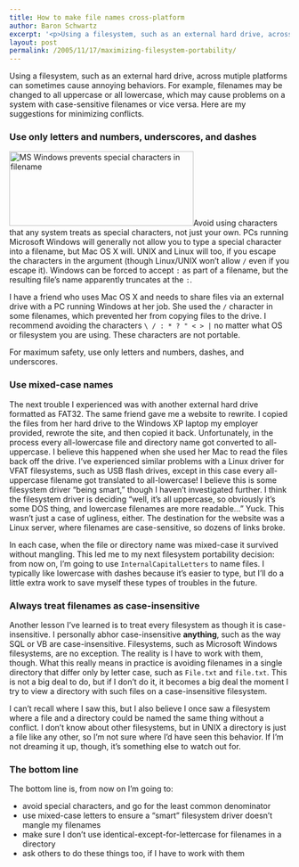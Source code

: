 ```yaml
---
title: How to make file names cross-platform
author: Baron Schwartz
excerpt: '<p>Using a filesystem, such as an external hard drive, across mutiple platforms can sometimes cause annoying behaviors.  This article shows how to avoid problems when files are used on multiple platforms.</p>'
layout: post
permalink: /2005/11/17/maximizing-filesystem-portability/
---
```

Using a filesystem, such as an external hard drive, across mutiple platforms can sometimes cause annoying behaviors. For example, filenames may be changed to all uppercase or all lowercase, which may cause problems on a system with case-sensitive filenames or vice versa. Here are my suggestions for minimizing conflicts.

### Use only letters and numbers, underscores, and dashes

<img class="alignright" src="/articles/images/special-chars.png" height="134" width="331" alt="MS Windows prevents special characters in filename" />Avoid using characters that any system treats as special characters, not just your own. PCs running Microsoft Windows will generally not allow you to type a special character into a filename, but Mac OS X will. UNIX and Linux will too, if you escape the characters in the argument (though Linux/UNIX won&#8217;t allow `/` even if you escape it). Windows can be forced to accept `:` as part of a filename, but the resulting file&#8217;s name apparently truncates at the `:`.

I have a friend who uses Mac OS X and needs to share files via an external drive with a PC running Windows at her job. She used the `/` character in some filenames, which prevented her from copying files to the drive. I recommend avoiding the characters `\ / : * ? " < > |` no matter what OS or filesystem you are using. These characters are not portable.

For maximum safety, use only letters and numbers, dashes, and underscores.

### Use mixed-case names

The next trouble I experienced was with another external hard drive formatted as FAT32. The same friend gave me a website to rewrite. I copied the files from her hard drive to the Windows XP laptop my employer provided, rewrote the site, and then copied it back. Unfortunately, in the process every all-lowercase file and directory name got converted to all-uppercase. I believe this happened when she used her Mac to read the files back off the drive. I&#8217;ve experienced similar problems with a Linux driver for VFAT filesystems, such as USB flash drives, except in this case every all-uppercase filename got translated to all-lowercase! I believe this is some filesystem driver &#8220;being smart,&#8221; though I haven&#8217;t investigated further. I think the filesystem driver is deciding &#8220;well, it&#8217;s all uppercase, so obviously it&#8217;s some DOS thing, and lowercase filenames are more readable&#8230;&#8221; Yuck. This wasn&#8217;t just a case of ugliness, either. The destination for the website was a Linux server, where filenames are case-sensitive, so dozens of links broke.

In each case, when the file or directory name was mixed-case it survived without mangling. This led me to my next filesystem portability decision: from now on, I&#8217;m going to use `InternalCapitalLetters` to name files. I typically like lowercase with dashes because it&#8217;s easier to type, but I&#8217;ll do a little extra work to save myself these types of troubles in the future.

### Always treat filenames as case-insensitive

Another lesson I&#8217;ve learned is to treat every filesystem as though it is case-insensitive. I personally abhor case-insensitive **anything**, such as the way SQL or VB are case-insensitive. Filesystems, such as Microsoft Windows filesystems, are no exception. The reality is I have to work with them, though. What this really means in practice is avoiding filenames in a single directory that differ only by letter case, such as `File.txt` and `file.txt`. This is not a big deal to do, but if I don&#8217;t do it, it becomes a big deal the moment I try to view a directory with such files on a case-insensitive filesystem.

I can&#8217;t recall where I saw this, but I also believe I once saw a filesystem where a file and a directory could be named the same thing without a conflict. I don&#8217;t know about other filesystems, but in UNIX a directory is just a file like any other, so I&#8217;m not sure where I&#8217;d have seen this behavior. If I&#8217;m not dreaming it up, though, it&#8217;s something else to watch out for.

### The bottom line

The bottom line is, from now on I&#8217;m going to:

*   avoid special characters, and go for the least common denominator
*   use mixed-case letters to ensure a &#8220;smart&#8221; filesystem driver doesn&#8217;t mangle my filenames
*   make sure I don&#8217;t use identical-except-for-lettercase for filenames in a directory
*   ask others to do these things too, if I have to work with them